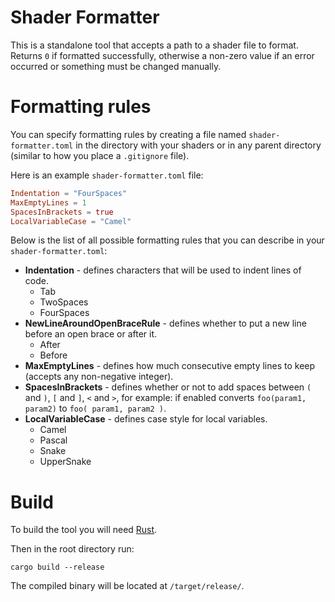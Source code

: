 # Shader Formatter

This is a standalone tool that accepts a path to a shader file to format. Returns `0` if formatted successfully, otherwise a non-zero value if an error occurred or something must be changed manually.

# Formatting rules

You can specify formatting rules by creating a file named `shader-formatter.toml` in the directory with your shaders or in any parent directory (similar to how you place a `.gitignore` file).

Here is an example `shader-formatter.toml` file:

```TOML
Indentation = "FourSpaces"
MaxEmptyLines = 1
SpacesInBrackets = true
LocalVariableCase = "Camel"
```

Below is the list of all possible formatting rules that you can describe in your `shader-formatter.toml`:

- **Indentation** - defines characters that will be used to indent lines of code.
    - Tab
    - TwoSpaces
    - FourSpaces
- **NewLineAroundOpenBraceRule** - defines whether to put a new line before an open brace or after it.
    - After
    - Before
- **MaxEmptyLines** - defines how much consecutive empty lines to keep (accepts any non-negative integer).
- **SpacesInBrackets** - defines whether or not to add spaces between `(` and `)`, `[` and `]`, `<` and `>`, for example: if enabled converts `foo(param1, param2)` to `foo( param1, param2 )`.
- **LocalVariableCase** - defines case style for local variables.
    - Camel
    - Pascal
    - Snake
    - UpperSnake

# Build

To build the tool you will need [Rust](https://www.rust-lang.org/tools/install).

Then in the root directory run:

```
cargo build --release
```

The compiled binary will be located at `/target/release/`.